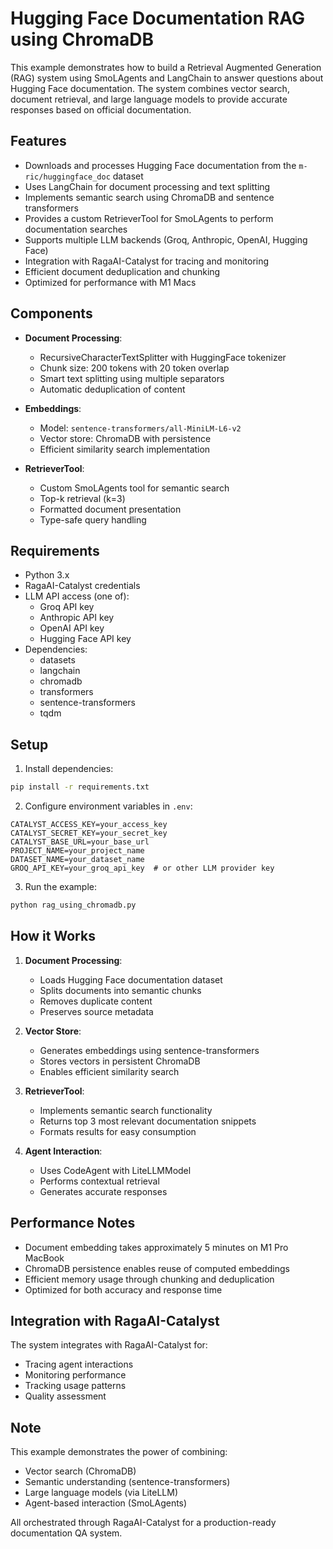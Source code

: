 # Hugging Face Documentation RAG using ChromaDB

This example demonstrates how to build a Retrieval Augmented Generation (RAG) system using SmoLAgents and LangChain to answer questions about Hugging Face documentation. The system combines vector search, document retrieval, and large language models to provide accurate responses based on official documentation.

## Features

- Downloads and processes Hugging Face documentation from the `m-ric/huggingface_doc` dataset
- Uses LangChain for document processing and text splitting
- Implements semantic search using ChromaDB and sentence transformers
- Provides a custom RetrieverTool for SmoLAgents to perform documentation searches
- Supports multiple LLM backends (Groq, Anthropic, OpenAI, Hugging Face)
- Integration with RagaAI-Catalyst for tracing and monitoring
- Efficient document deduplication and chunking
- Optimized for performance with M1 Macs

## Components

- **Document Processing**:
  - RecursiveCharacterTextSplitter with HuggingFace tokenizer
  - Chunk size: 200 tokens with 20 token overlap
  - Smart text splitting using multiple separators
  - Automatic deduplication of content

- **Embeddings**:
  - Model: `sentence-transformers/all-MiniLM-L6-v2`
  - Vector store: ChromaDB with persistence
  - Efficient similarity search implementation

- **RetrieverTool**:
  - Custom SmoLAgents tool for semantic search
  - Top-k retrieval (k=3)
  - Formatted document presentation
  - Type-safe query handling

## Requirements

- Python 3.x
- RagaAI-Catalyst credentials
- LLM API access (one of):
  - Groq API key
  - Anthropic API key
  - OpenAI API key
  - Hugging Face API key
- Dependencies:
  - datasets
  - langchain
  - chromadb
  - transformers
  - sentence-transformers
  - tqdm

## Setup

1. Install dependencies:
```bash
pip install -r requirements.txt
```

2. Configure environment variables in `.env`:
```env
CATALYST_ACCESS_KEY=your_access_key
CATALYST_SECRET_KEY=your_secret_key
CATALYST_BASE_URL=your_base_url
PROJECT_NAME=your_project_name
DATASET_NAME=your_dataset_name
GROQ_API_KEY=your_groq_api_key  # or other LLM provider key
```

3. Run the example:
```bash
python rag_using_chromadb.py
```

## How it Works

1. **Document Processing**:
   - Loads Hugging Face documentation dataset
   - Splits documents into semantic chunks
   - Removes duplicate content
   - Preserves source metadata

2. **Vector Store**:
   - Generates embeddings using sentence-transformers
   - Stores vectors in persistent ChromaDB
   - Enables efficient similarity search

3. **RetrieverTool**:
   - Implements semantic search functionality
   - Returns top 3 most relevant documentation snippets
   - Formats results for easy consumption

4. **Agent Interaction**:
   - Uses CodeAgent with LiteLLMModel
   - Performs contextual retrieval
   - Generates accurate responses

## Performance Notes

- Document embedding takes approximately 5 minutes on M1 Pro MacBook
- ChromaDB persistence enables reuse of computed embeddings
- Efficient memory usage through chunking and deduplication
- Optimized for both accuracy and response time

## Integration with RagaAI-Catalyst

The system integrates with RagaAI-Catalyst for:
- Tracing agent interactions
- Monitoring performance
- Tracking usage patterns
- Quality assessment

## Note

This example demonstrates the power of combining:
- Vector search (ChromaDB)
- Semantic understanding (sentence-transformers)
- Large language models (via LiteLLM)
- Agent-based interaction (SmoLAgents)

All orchestrated through RagaAI-Catalyst for a production-ready documentation QA system.
